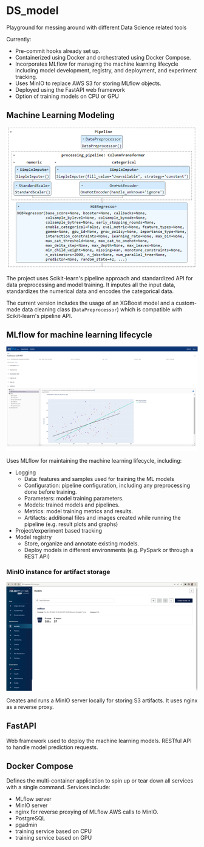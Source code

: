 # DS_model
Playground for messing around with different Data Science related tools

Currently:
- Pre-commit hooks already set up.
- Containerized using Docker and orchestrated using Docker Compose.
- Incorporates MLflow for managing the machine learning lifecycle including model development, registry, and deployment, and experiment tracking.
- Uses MinIO to replace AWS S3 for storing MLflow objects.
- Deployed using the FastAPI web framework
- Option of training models on CPU or GPU

## Machine Learning Modeling
![XGB pipeline example](ml_model/images/XGB_pipeline_example.png)

The project uses Scikit-learn's pipeline approach and standardized API for data preprocessing and model training. It imputes all the input data, standardizes the numerical data and encodes the categorical data.

The current version includes the usage of an XGBoost model and a custom-made data cleaning class (`DataPreprocessor`) which is compatible with Scikit-learn's pipeline API.

## MLflow for machine learning lifecycle
![MLFlow example run](mlflow/images/Run_example.png)

Uses MLflow for maintaining the machine learning lifecycle, including:
- Logging
    - Data: features and samples used for training the ML models
    - Configuration: pipeline configuration, including any preprocessing done before training.
    - Parameters: model training parameters.
    - Models: trained models and pipelines.
    - Metrics: model training metrics and results.
    - Artifacts: additional files and images created while running the pipeline (e.g. result plots and graphs)
- Project/experiment based tracking
- Model registry
    - Store, organize and annotate existing models.
    - Deploy models in different environments (e.g. PySpark or through a REST API)

### MinIO instance for artifact storage
![MinIO run locally](mlflow/images/MinIO%20local%20run.png)

Creates and runs a MinIO server locally for storing S3 artifacts. It uses nginx as a reverse proxy.

## FastAPI
Web framework used to deploy the machine learning models. RESTful API to handle model prediction requests.

## Docker Compose
Defines the multi-container application to spin up or tear down all services with a single command. Services include:
- MLflow server
- MinIO server
- nginx for reverse proxying of MLflow AWS calls to MinIO.
- PostgreSQL
- pgadmin
- training service based on CPU
- training service based on GPU
